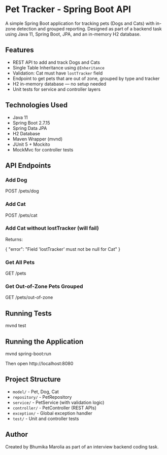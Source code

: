 # Pet Tracker - Spring Boot API

A simple Spring Boot application for tracking pets (Dogs and Cats) with in-zone detection and grouped reporting. Designed as part of a backend task using Java 11, Spring Boot, JPA, and an in-memory H2 database.

## Features

- REST API to add and track Dogs and Cats  
- Single Table Inheritance using `@Inheritance`  
- Validation: Cat must have `lostTracker` field  
- Endpoint to get pets that are out of zone, grouped by type and tracker  
- H2 in-memory database — no setup needed  
- Unit tests for service and controller layers

## Technologies Used

- Java 11  
- Spring Boot 2.7.15  
- Spring Data JPA  
- H2 Database  
- Maven Wrapper (mvnd)  
- JUnit 5 + Mockito  
- MockMvc for controller tests

## API Endpoints

### Add Dog
POST /pets/dog

### Add Cat
POST /pets/cat


### Add Cat without lostTracker (will fail)

Returns:

{
"error": "Field 'lostTracker' must not be null for Cat"
}

### Get All Pets
GET /pets

### Get Out-of-Zone Pets Grouped

GET /pets/out-of-zone


## Running Tests
mvnd test

## Running the Application
mvnd spring-boot:run

Then open http://localhost:8080

## Project Structure

- `model/` - Pet, Dog, Cat  
- `repository/` - PetRepository  
- `service/` - PetService (with validation logic)  
- `controller/` - PetController (REST APIs)  
- `exception/` - Global exception handler  
- `test/` - Unit and controller tests

## Author

Created by Bhumika Marolia as part of an interview backend coding task.
